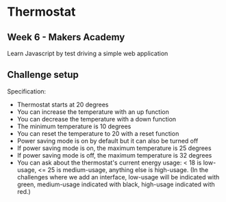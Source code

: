 # Thermostat
## Week 6 - Makers Academy
Learn Javascript by test driving a simple web application

## Challenge setup
Specification:

- Thermostat starts at 20 degrees
- You can increase the temperature with an up function
- You can decrease the temperature with a down function
- The minimum temperature is 10 degrees
- You can reset the temperature to 20 with a reset function
- Power saving mode is on by default but it can also be turned off
- If power saving mode is on, the maximum temperature is 25 degrees
- If power saving mode is off, the maximum temperature is 32 degrees
- You can ask about the thermostat's current energy usage: < 18 is low-usage, <= 25 is medium-usage, anything else is high-usage.
(In the challenges where we add an interface, low-usage will be indicated with green, medium-usage indicated with black, high-usage indicated with red.)